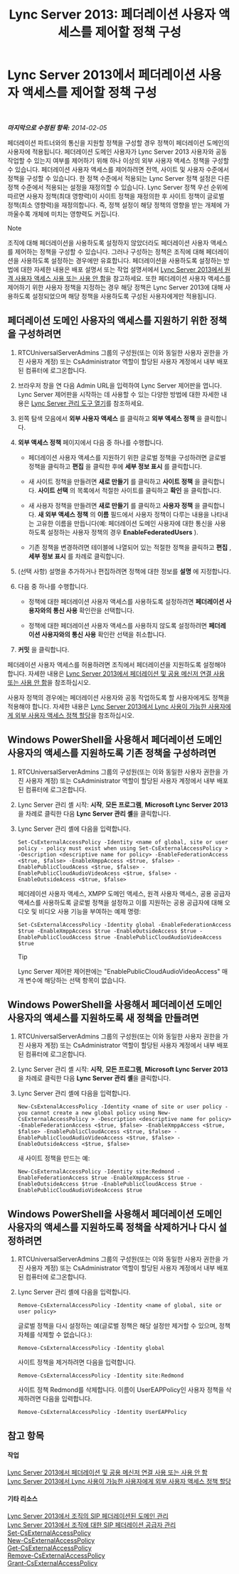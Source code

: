 ﻿---
title: 'Lync Server 2013: 페더레이션 사용자 액세스를 제어할 정책 구성'
TOCTitle: 페더레이션 사용자 액세스를 제어할 정책 구성
ms:assetid: 5485e208-81e4-4e59-9aeb-1232c11dd8a2
ms:mtpsurl: https://technet.microsoft.com/ko-kr/library/Gg398359(v=OCS.15)
ms:contentKeyID: 49303655
ms.date: 08/24/2015
mtps_version: v=OCS.15
ms.translationtype: HT
---

# Lync Server 2013에서 페더레이션 사용자 액세스를 제어할 정책 구성

 

_**마지막으로 수정된 항목:** 2014-02-05_

페더레이션 파트너와의 통신을 지원할 정책을 구성할 경우 정책이 페더레이션 도메인의 사용자에 적용됩니다. 페더레이션 도메인 사용자가 Lync Server 2013 사용자와 공동 작업할 수 있는지 여부를 제어하기 위해 하나 이상의 외부 사용자 액세스 정책을 구성할 수 있습니다. 페더레이션 사용자 액세스를 제어하려면 전역, 사이트 및 사용자 수준에서 정책을 구성할 수 있습니다. 한 정책 수준에서 적용되는 Lync Server 정책 설정은 다른 정책 수준에서 적용되는 설정을 재정의할 수 있습니다. Lync Server 정책 우선 순위에 따르면 사용자 정책(최대 영향력)이 사이트 정책을 재정의한 후 사이트 정책이 글로벌 정책(최소 영향력)을 재정의합니다. 즉, 정책 설정이 해당 정책의 영향을 받는 개체에 가까울수록 개체에 미치는 영향력도 커집니다.


> [!NOTE]
> 조직에 대해 페더레이션을 사용하도록 설정하지 않았더라도 페더레이션 사용자 액세스를 제어하는 정책을 구성할 수 있습니다. 그러나 구성하는 정책은 조직에 대해 페더레이션을 사용하도록 설정하는 경우에만 유효합니다. 페더레이션을 사용하도록 설정하는 방법에 대한 자세한 내용은 배포 설명서 또는 작업 설명서에서 <A href="lync-server-2013-enable-or-disable-remote-user-access.md">Lync Server 2013에서 원격 사용자 액세스 사용 또는 사용 안 함</A>을 참고하세요. 또한 페더레이션 사용자 액세스를 제어하기 위한 사용자 정책을 지정하는 경우 해당 정책은 Lync Server 2013에 대해 사용하도록 설정되었으며 해당 정책을 사용하도록 구성된 사용자에게만 적용됩니다.



## 페더레이션 도메인 사용자의 액세스를 지원하기 위한 정책을 구성하려면

1.  RTCUniversalServerAdmins 그룹의 구성원(또는 이와 동일한 사용자 권한을 가진 사용자 계정) 또는 CsAdministrator 역할이 할당된 사용자 계정에서 내부 배포된 컴퓨터에 로그온합니다.

2.  브라우저 창을 연 다음 Admin URL을 입력하여 Lync Server 제어판을 엽니다. Lync Server 제어판을 시작하는 데 사용할 수 있는 다양한 방법에 대한 자세한 내용은 [Lync Server 관리 도구 열기](lync-server-2013-open-lync-server-administrative-tools.md)를 참조하세요.

3.  왼쪽 탐색 모음에서 **외부 사용자 액세스** 를 클릭하고 **외부 액세스 정책** 을 클릭합니다.

4.  **외부 액세스 정책** 페이지에서 다음 중 하나를 수행합니다.
    
      - 페더레이션 사용자 액세스를 지원하기 위한 글로벌 정책을 구성하려면 글로벌 정책을 클릭하고 **편집** 을 클릭한 후에 **세부 정보 표시** 를 클릭합니다.
    
      - 새 사이트 정책을 만들려면 **새로 만들기** 를 클릭하고 **사이트 정책** 을 클릭합니다. **사이트 선택** 의 목록에서 적절한 사이트를 클릭하고 **확인** 을 클릭합니다.
    
      - 새 사용자 정책을 만들려면 **새로 만들기** 를 클릭하고 **사용자 정책** 을 클릭합니다. **새 외부 액세스 정책** 의 **이름** 필드에서 사용자 정책이 다루는 내용을 나타내는 고유한 이름을 만듭니다(예: 페더레이션 도메인 사용자에 대한 통신을 사용하도록 설정하는 사용자 정책의 경우 **EnableFederatedUsers** ).
    
      - 기존 정책을 변경하려면 테이블에 나열되어 있는 적절한 정책을 클릭하고 **편집** , **세부 정보 표시** 를 차례로 클릭합니다.

5.  (선택 사항) 설명을 추가하거나 편집하려면 정책에 대한 정보를 **설명** 에 지정합니다.

6.  다음 중 하나를 수행합니다.
    
      - 정책에 대한 페더레이션 사용자 액세스를 사용하도록 설정하려면 **페더레이션 사용자와의 통신 사용** 확인란을 선택합니다.
    
      - 정책에 대한 페더레이션 사용자 액세스를 사용하지 않도록 설정하려면 **페더레이션 사용자와의 통신 사용** 확인란 선택을 취소합니다.

7.  **커밋** 을 클릭합니다.

페더레이션 사용자 액세스를 허용하려면 조직에서 페더레이션을 지원하도록 설정해야 합니다. 자세한 내용은 [Lync Server 2013에서 페더레이션 및 공용 메신저 연결 사용 또는 사용 안 함](lync-server-2013-enable-or-disable-federation-and-public-im-connectivity.md)을 참조하십시오.

사용자 정책의 경우에는 페더레이션 사용자와 공동 작업하도록 할 사용자에게도 정책을 적용해야 합니다. 자세한 내용은 [Lync Server 2013에서 Lync 사용이 가능한 사용자에게 외부 사용자 액세스 정책 할당](lync-server-2013-assign-an-external-user-access-policy-to-a-lync-enabled-user.md)을 참조하십시오.

## Windows PowerShell을 사용해서 페더레이션 도메인 사용자의 액세스를 지원하도록 기존 정책을 구성하려면

1.  RTCUniversalServerAdmins 그룹의 구성원(또는 이와 동일한 사용자 권한을 가진 사용자 계정) 또는 CsAdministrator 역할이 할당된 사용자 계정에서 내부 배포된 컴퓨터에 로그온합니다.

2.  Lync Server 관리 셸 시작: **시작**, **모든 프로그램**, **Microsoft Lync Server 2013**을 차례로 클릭한 다음 **Lync Server 관리 셸**을 클릭합니다.

3.  Lync Server 관리 셸에 다음을 입력합니다.
    
        Set-CsExternalAccessPolicy -Identity <name of global, site or user policy - policy must exist when using Set-CsExternalAccessPolicy > -Description <descriptive name for policy> -EnableFederationAccess <$true, $false> -EnableXmppAccess <$true, $false> -EnablePublicCloudAcess <$true, $false> -EnablePublicCloudAudioVideoAcess <$true, $false> -EnableOutsideAcess <$true, $false>
    
    페더레이션 사용자 액세스, XMPP 도메인 액세스, 원격 사용자 액세스, 공용 공급자 액세스를 사용하도록 글로벌 정책을 설정하고 이를 지원하는 공용 공급자에 대해 오디오 및 비디오 사용 기능을 부여하는 예제 명령:
    
        Set-CsExternalAccessPolicy -Identity global -EnableFederationAccess $true -EnableXmppAccess $true -EnableOutsideAccess $true -EnablePublicCloudAccess $true -EnablePublicCloudAudioVideoAccess $true
    

    > [!TIP]
    > Lync Server 제어판 제어판에는 "EnablePublicCloudAudioVideoAccess" 매개 변수에 해당하는 선택 항목이 없습니다.



## Windows PowerShell을 사용해서 페더레이션 도메인 사용자의 액세스를 지원하도록 새 정책을 만들려면

1.  RTCUniversalServerAdmins 그룹의 구성원(또는 이와 동일한 사용자 권한을 가진 사용자 계정) 또는 CsAdministrator 역할이 할당된 사용자 계정에서 내부 배포된 컴퓨터에 로그온합니다.

2.  Lync Server 관리 셸 시작: **시작**, **모든 프로그램**, **Microsoft Lync Server 2013**을 차례로 클릭한 다음 **Lync Server 관리 셸**을 클릭합니다.

3.  Lync Server 관리 셸에 다음을 입력합니다.
    
        New-CsExtenalAccessPolicy -Identity <name of site or user policy - you cannot create a new global policy using New-CsExternalAccessPolicy > -Description <descriptive name for policy> -EnableFederationAccess <$true, $false> -EnableXmppAccess <$true, $false> -EnablePublicCloudAccess <$true, $false> -EnablePublicCloudAudioVideoAccess <$true, $false> -EnableOutsideAccess <$true, $false>
    
    새 사이트 정책을 만드는 예:
    
        New-CsExternalAccessPolicy -Identity site:Redmond -EnableFederationAccess $true -EnableXmppAccess $true -EnableOutsideAccess $true -EnablePublicCloudAccess $true -EnablePublicCloudAudioVideoAccess $true

## Windows PowerShell을 사용해서 페더레이션 도메인 사용자의 액세스를 지원하도록 정책을 삭제하거나 다시 설정하려면

1.  RTCUniversalServerAdmins 그룹의 구성원(또는 이와 동일한 사용자 권한을 가진 사용자 계정) 또는 CsAdministrator 역할이 할당된 사용자 계정에서 내부 배포된 컴퓨터에 로그온합니다.

2.  Lync Server 관리 셸에 다음을 입력합니다.
    
        Remove-CsExternalAccessPolicy -Identity <name of global, site or user policy> 
    
    글로벌 정책을 다시 설정하는 예(글로벌 정책은 해당 설정만 제거할 수 있으며, 정책 자체를 삭제할 수 없습니다.):
    
        Remove-CsExternalAccessPolicy -Identity global 
    
    사이트 정책을 제거하려면 다음을 입력합니다.
    
        Remove-CsExternalAccessPolicy -Identity site:Redmond 
    
    사이트 정책 Redmond를 삭제합니다. 이름이 UserEAPPolicy인 사용자 정책을 삭제하려면 다음을 입력합니다.
    
        Remove-CsExternalAccessPolicy -Identity UserEAPPolicy

## 참고 항목

#### 작업

[Lync Server 2013에서 페더레이션 및 공용 메신저 연결 사용 또는 사용 안 함](lync-server-2013-enable-or-disable-federation-and-public-im-connectivity.md)  
[Lync Server 2013에서 Lync 사용이 가능한 사용자에게 외부 사용자 액세스 정책 할당](lync-server-2013-assign-an-external-user-access-policy-to-a-lync-enabled-user.md)  

#### 기타 리소스

[Lync Server 2013에서 조직의 SIP 페더레이션된 도메인 관리](lync-server-2013-manage-sip-federated-domains-for-your-organization.md)  
[Lync Server 2013에서 조직에 대한 SIP 페더레이션 공급자 관리](lync-server-2013-manage-sip-federated-providers-for-your-organization.md)  
[Set-CsExternalAccessPolicy](https://docs.microsoft.com/en-us/powershell/module/skype/Set-CsExternalAccessPolicy)  
[New-CsExternalAccessPolicy](https://docs.microsoft.com/en-us/powershell/module/skype/New-CsExternalAccessPolicy)  
[Get-CsExternalAccessPolicy](https://docs.microsoft.com/en-us/powershell/module/skype/Get-CsExternalAccessPolicy)  
[Remove-CsExternalAccessPolicy](https://docs.microsoft.com/en-us/powershell/module/skype/Remove-CsExternalAccessPolicy)  
[Grant-CsExternalAccessPolicy](https://docs.microsoft.com/en-us/powershell/module/skype/Grant-CsExternalAccessPolicy)

